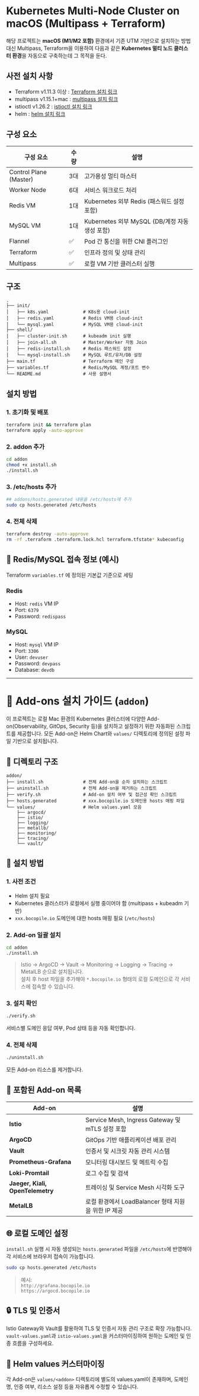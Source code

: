 # Kubernetes Multi-Node Cluster on macOS (Multipass + Terraform)

해당 프로젝트는 **macOS (M1/M2 포함)** 환경에서 기존 UTM 기반으로 설치하는 방법 대신 Multipass, Terraform을 이용하여 다음과 같은 **Kubernetes 멀티 노드 클러스터 환경**을 자동으로 구축하는데 그 목적을 둔다.

## 사전 설치 사항
- Terraform v1.11.3 이상 : [Terraform 설치 링크](https://developer.hashicorp.com/terraform/install)
- multipass v1.15.1+mac : [multipass 설치 링크](https://canonical.com/multipass)
- istioctl v1.26.2 :  [istioctl 설치 링크](https://formulae.brew.sh/formula/istioctl)
- helm : [helm 설치 링크](https://helm.sh/ko/docs/intro/install/)

## 구성 요소
| 구성 요소 | 수량 | 설명 |
|-----------|------|------|
| Control Plane (Master) | 3대 | 고가용성 멀티 마스터 |
| Worker Node | 6대 | 서비스 워크로드 처리 |
| Redis VM | 1대 | Kubernetes 외부 Redis (패스워드 설정 포함) |
| MySQL VM | 1대 | Kubernetes 외부 MySQL (DB/계정 자동 생성 포함) |
| Flannel | ✅ | Pod 간 통신을 위한 CNI 플러그인 |
| Terraform | ✅ | 인프라 정의 및 상태 관리 |
| Multipass | ✅ | 로컬 VM 기반 클러스터 실행 |

## 구조
```
.
├── init/
│   ├── k8s.yaml             # K8s용 cloud-init
│   ├── redis.yaml           # Redis VM용 cloud-init
│   └── mysql.yaml           # MySQL VM용 cloud-init
├── shell/
│   ├── cluster-init.sh      # kubeadm init 실행
│   ├── join-all.sh          # Master/Worker 자동 Join
│   ├── redis-install.sh     # Redis 패스워드 설정
│   └── mysql-install.sh     # MySQL 루트/유저/DB 설정
├── main.tf                  # Terraform 메인 구성
├── variables.tf             # Redis/MySQL 계정/포트 변수
└── README.md                # 사용 설명서
```

## 설치 방법

### 1. 초기화 및 배포
```bash
terraform init && terraform plan
terraform apply -auto-approve
```

### 2. addon 추가
```bash
cd addon
chmod +x install.sh
./install.sh
```

### 3. /etc/hosts 추가
```bash
## addons/hosts.generated 내용을 /etc/hosts에 추가
sudo cp hosts.generated /etc/hosts
```

### 4. 전체 삭제
```bash
terraform destroy -auto-approve
rm -rf .terraform .terraform.lock.hcl terraform.tfstate* kubeconfig
```

## 🔐 Redis/MySQL 접속 정보 (예시)

Terraform `variables.tf` 에 정의된 기본값 기준으로 세팅

### Redis
- Host: `redis` VM IP
- Port: `6379`
- Password: `redispass`

### MySQL
- Host: `mysql` VM IP
- Port: `3306`
- User: `devuser`
- Password: `devpass`
- Database: `devdb`

---

# 🔧 Add-ons 설치 가이드 (`addon`)

이 프로젝트는 로컬 Mac 환경의 Kubernetes 클러스터에 다양한 Add-on(Observability, GitOps, Security 등)을 설치하고 설정하기 위한 자동화된 스크립트를 제공합니다. 모든 Add-on은 Helm Chart와 `values/` 디렉토리에 정의된 설정 파일 기반으로 설치됩니다.

## 📁 디렉토리 구조

```
addon/
├── install.sh               # 전체 Add-on을 순차 설치하는 스크립트
├── uninstall.sh             # 전체 Add-on을 제거하는 스크립트
├── verify.sh                # Add-on 설치 여부 및 접근성 확인 스크립트
├── hosts.generated          # xxx.bocopile.io 도메인용 hosts 매핑 파일
└── values/                  # Helm values.yaml 모음
    ├── argocd/
    ├── istio/
    ├── logging/
    ├── metallb/
    ├── monitoring/
    ├── tracing/
    └── vault/
```

## 🚀 설치 방법

### 1. 사전 조건
- Helm 설치 필요
- Kubernetes 클러스터가 로컬에서 실행 중이어야 함 (multipass + kubeadm 기반)
- `xxx.bocopile.io` 도메인에 대한 hosts 매핑 필요 (`/etc/hosts`)

### 2. Add-on 일괄 설치

```bash
cd addon
./install.sh
```

> Istio →  ArgoCD → Vault → Monitoring → Logging → Tracing → MetalLB 순으로 설치됩니다.  
> 설치 후 host 파일을 추가해야 `*.bocopile.io` 형태의 로컬 도메인으로 각 서비스에 접속할 수 있습니다.

### 3. 설치 확인

```bash
./verify.sh
```

서비스별 도메인 응답 여부, Pod 상태 등을 자동 확인합니다.

### 4. 전체 삭제

```bash
./uninstall.sh
```

모든 Add-on 리소스를 제거합니다.

## 🧩 포함된 Add-on 목록

| Add-on    | 설명 |
|-----------|------|
| **Istio** | Service Mesh, Ingress Gateway 및 mTLS 설정 포함 |
| **ArgoCD** | GitOps 기반 애플리케이션 배포 관리 |
| **Vault** | 인증서 및 시크릿 자동 관리 시스템 |
| **Prometheus-Grafana** | 모니터링 대시보드 및 메트릭 수집 |
| **Loki-Promtail** | 로그 수집 및 검색 |
| **Jaeger, Kiali, OpenTelemetry** | 트레이싱 및 Service Mesh 시각화 도구 |
| **MetalLB** | 로컬 환경에서 LoadBalancer 형태 지원을 위한 IP 제공 |

## 🌐 로컬 도메인 설정

`install.sh` 실행 시 자동 생성되는 `hosts.generated` 파일을 `/etc/hosts`에 반영해야 각 서비스에 브라우저 접속이 가능합니다.

```bash
sudo cp hosts.generated /etc/hosts
```

> 예시:  
> `http://grafana.bocopile.io`  
> `https://argocd.bocopile.io`

## 🔒 TLS 및 인증서

Istio Gateway와 Vault를 활용하여 TLS 및 인증서 자동 관리 구조로 확장 가능합니다. `vault-values.yaml`과 `istio-values.yaml`을 커스터마이징하여 원하는 도메인 및 인증 흐름을 구성하세요.

## 📎 Helm values 커스터마이징

각 Add-on은 `values/<addon>` 디렉토리에 별도의 values.yaml이 존재하며, 도메인명, 인증 여부, 리소스 설정 등을 자유롭게 수정할 수 있습니다.
